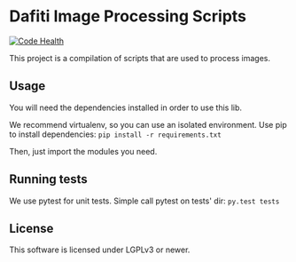 # Dafiti Image Processing Scripts

[![Code Health](https://landscape.io/github/dafiti/ImageProcessing/master/landscape.png)](https://landscape.io/github/dafiti/ImageProcessing/master)

This project is a compilation of scripts that are used to process images.

## Usage

You will need the dependencies installed in order to use this lib.

We recommend virtualenv, so you can use an isolated environment.
Use pip to install dependencies: `pip install -r requirements.txt`

Then, just import the modules you need.

## Running tests

We use pytest for unit tests. Simple call pytest on tests' dir: `py.test tests`

## License

This software is licensed under LGPLv3 or newer.
